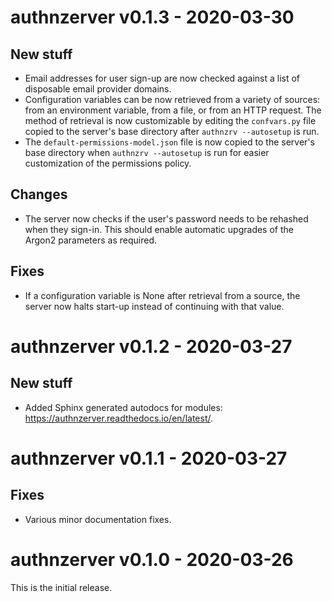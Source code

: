 # authnzerver v0.1.3 - 2020-03-30

## New stuff

- Email addresses for user sign-up are now checked against a list of disposable
  email provider domains.
- Configuration variables can be now retrieved from a variety of sources: from
  an environment variable, from a file, or from an HTTP request. The method of
  retrieval is now customizable by editing the `confvars.py` file copied to the
  server's base directory after `authnzrv --autosetup` is run.
- The `default-permissions-model.json` file is now copied to the server's base
  directory when `authnzrv --autosetup` is run for easier customization of the
  permissions policy.

## Changes

- The server now checks if the user's password needs to be rehashed when they
  sign-in. This should enable automatic upgrades of the Argon2 parameters as
  required.

## Fixes

- If a configuration variable is None after retrieval from a source, the server
  now halts start-up instead of continuing with that value.


# authnzerver v0.1.2 - 2020-03-27

## New stuff

- Added Sphinx generated autodocs for modules:
  https://authnzerver.readthedocs.io/en/latest/.


# authnzerver v0.1.1 - 2020-03-27

## Fixes

- Various minor documentation fixes.


# authnzerver v0.1.0 - 2020-03-26

This is the initial release.
